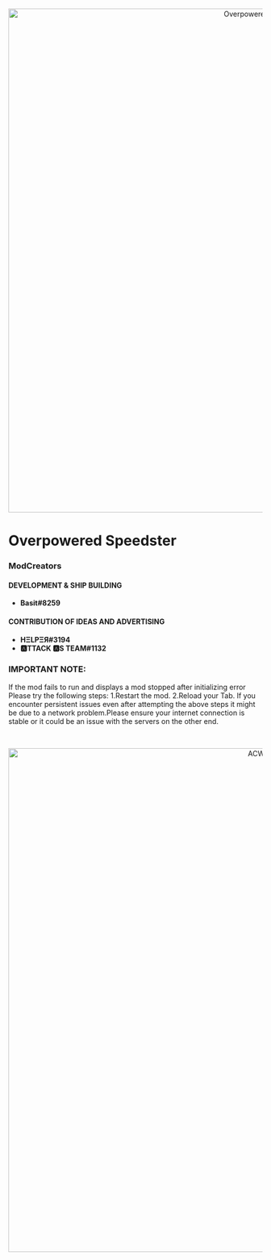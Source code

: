 <div align="center">
  <br />
  <p>
    <a href="https://github.com/Modraxis/Overpowered-Speedster/blob/main/Overpowered%20Speedster%20mod%20code.JS"><img src="https://raw.githubusercontent.com/Modraxis/Overpowered-Speedster-mod/main/SB%20overpowered%20speedster.png" width="1000" alt="Overpowered Speedster" /></a>
  </p>
</div>

# Overpowered Speedster

### ModCreators
#### DEVELOPMENT & SHIP BUILDING
 * **Basit#8259**

#### CONTRIBUTION OF IDEAS AND ADVERTISING
 * **HΞLPΞЯ#3194**
 * **🅰TTACK 🅰S TEAM#1132**

### IMPORTANT NOTE:
  If the mod fails to run and displays a mod stopped after initializing error
  Please try the following steps:
  1.Restart the mod.
  2.Reload your Tab.
  If you encounter persistent issues even after attempting the above steps
  it might be due to a network problem.Please ensure your internet connection is stable
  or it could be an issue with the servers on the other end.

  <div align="center">
  <br />
  <p>
    <img src="https://raw.githubusercontent.com/Modraxis/background/main/ACW%20logo.png" width="1000" alt="ACW logo" /></a>
  </p>
</div>

